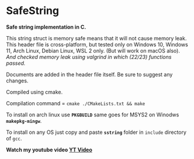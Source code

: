 # SafeString
**Safe string implementation in C.**

This string struct is memory safe means that it will not cause memory leak.
This header file is cross-platform, but tested only on Windows 10, Windows 11, Arch Linux, Debian Linux, WSL 2 only. (But will work on macOS also). *And checked memory leak using valgrind in which (22/23) functions passed.*

Documents are added in the header file itself.
Be sure to suggest any changes.

Compiled using cmake.

Compilation command = `cmake ./CMakeLists.txt && make`

To install on arch linux use **`PKGBUILD`** same goes for MSYS2 on Winodws **`makepkg-mingw`**.

To install on any OS just copy and paste **`sstring`** folder in `include` directory of `gcc`.

**Watch my youtube video [YT Video](https://youtu.be/q9DUJ3hz24o)**
